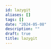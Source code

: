 ```yaml
---
id: lazygit
aliases: []
tags: []
date: "2024-05-08"
description: ""
draft: true
title: lazygit
---
```




